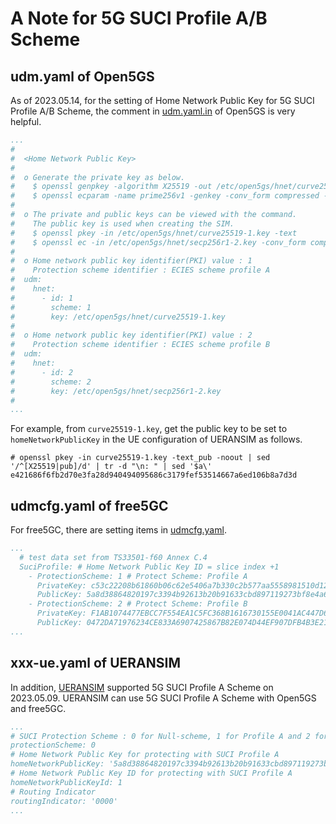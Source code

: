 # A Note for 5G SUCI Profile A/B Scheme

<a id="open5gs"></a>

## udm.yaml of Open5GS

As of 2023.05.14, for the setting of Home Network Public Key for 5G SUCI Profile A/B Scheme, the comment in [udm.yaml.in](https://github.com/open5gs/open5gs/blob/main/configs/open5gs/udm.yaml.in) of Open5GS is very helpful.
```yaml
...
#
#  <Home Network Public Key>
#
#  o Generate the private key as below.
#    $ openssl genpkey -algorithm X25519 -out /etc/open5gs/hnet/curve25519-1.key
#    $ openssl ecparam -name prime256v1 -genkey -conv_form compressed -out /etc/open5gs/hnet/secp256r1-2.key
#
#  o The private and public keys can be viewed with the command.
#    The public key is used when creating the SIM.
#    $ openssl pkey -in /etc/open5gs/hnet/curve25519-1.key -text
#    $ openssl ec -in /etc/open5gs/hnet/secp256r1-2.key -conv_form compressed -text
#
#  o Home network public key identifier(PKI) value : 1
#    Protection scheme identifier : ECIES scheme profile A
#  udm:
#    hnet:
#      - id: 1
#        scheme: 1
#        key: /etc/open5gs/hnet/curve25519-1.key
#
#  o Home network public key identifier(PKI) value : 2
#    Protection scheme identifier : ECIES scheme profile B
#  udm:
#    hnet:
#      - id: 2
#        scheme: 2
#        key: /etc/open5gs/hnet/secp256r1-2.key
#
...
```
For example, from `curve25519-1.key`, get the public key to be set to `homeNetworkPublicKey` in the UE configuration of UERANSIM as follows.
```
# openssl pkey -in curve25519-1.key -text_pub -noout | sed '/^[X25519|pub]/d' | tr -d "\n: " | sed '$a\'
e421686f6fb2d70e3fa28d940494095686c3179fef53514667a6ed106b8a7d3d
```

<a id="free5GC"></a>

## udmcfg.yaml of free5GC

For free5GC, there are setting items in [udmcfg.yaml](https://github.com/free5gc/free5gc/blob/main/config/udmcfg.yaml).
```yaml
...
  # test data set from TS33501-f60 Annex C.4
  SuciProfile: # Home Network Public Key ID = slice index +1
    - ProtectionScheme: 1 # Protect Scheme: Profile A
      PrivateKey: c53c22208b61860b06c62e5406a7b330c2b577aa5558981510d128247d38bd1d
      PublicKey: 5a8d38864820197c3394b92613b20b91633cbd897119273bf8e4a6f4eec0a650
    - ProtectionScheme: 2 # Protect Scheme: Profile B
      PrivateKey: F1AB1074477EBCC7F554EA1C5FC368B1616730155E0041AC447D6301975FECDA
      PublicKey: 0472DA71976234CE833A6907425867B82E074D44EF907DFB4B3E21C1C2256EBCD15A7DED52FCBB097A4ED250E036C7B9C8C7004C4EEDC4F068CD7BF8D3F900E3B4
...
```

<a id="ueransim"></a>

## xxx-ue.yaml of UERANSIM

In addition, [UERANSIM](https://github.com/aligungr/UERANSIM/tree/master/config) supported 5G SUCI Profile A Scheme on 2023.05.09.
UERANSIM can use 5G SUCI Profile A Scheme with Open5GS and free5GC.
```yaml
...
# SUCI Protection Scheme : 0 for Null-scheme, 1 for Profile A and 2 for Profile B
protectionScheme: 0
# Home Network Public Key for protecting with SUCI Profile A
homeNetworkPublicKey: '5a8d38864820197c3394b92613b20b91633cbd897119273bf8e4a6f4eec0a650'
# Home Network Public Key ID for protecting with SUCI Profile A
homeNetworkPublicKeyId: 1
# Routing Indicator
routingIndicator: '0000'
...
```
